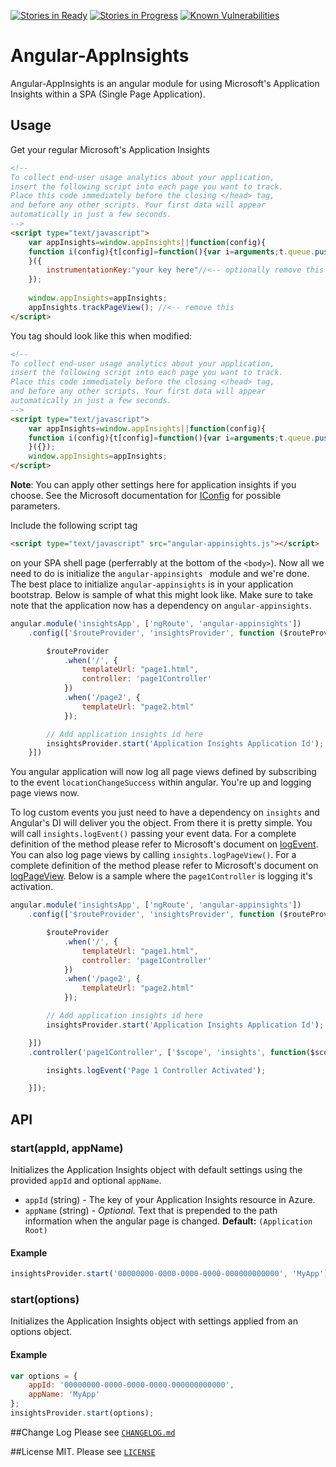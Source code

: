 [![Stories in Ready](https://badge.waffle.io/johnhidey/angular-appinsights.png?label=ready&title=Ready)](https://waffle.io/johnhidey/angular-appinsights)
[![Stories in Progress](https://badge.waffle.io/johnhidey/angular-appinsights.png?label=in%20progress&title=In%20Progress)](https://waffle.io/johnhidey/angular-appinsights)
[![Known Vulnerabilities](https://snyk.io/test/npm/angular-appinsights/badge.svg)](https://snyk.io/test/npm/angular-appinsights)  

Angular-AppInsights
===================

Angular-AppInsights is an angular module for using Microsoft's Application Insights within a SPA (Single Page Application).

## Usage
Get your regular Microsoft's Application Insights
```HTML
<!--
To collect end-user usage analytics about your application,
insert the following script into each page you want to track.
Place this code immediately before the closing </head> tag,
and before any other scripts. Your first data will appear
automatically in just a few seconds.
-->
<script type="text/javascript">
    var appInsights=window.appInsights||function(config){
    function i(config){t[config]=function(){var i=arguments;t.queue.push(function(){t[config].apply(t,i)})}}var t={config:config},u=document,e=window,o='script',s='AuthenticatedUserContext',h='start',c='stop',l='Track',a=l+'Event',v=l+'Page',y=u.createElement(o),r,f;y.src=config.url||'https://az416426.vo.msecnd.net/scripts/a/ai.0.js';u.getElementsByTagName(o)[0].parentNode.appendChild(y);try{t.cookie=u.cookie}catch(p){}for(t.queue=[],t.version='1.0',r=['Event','Exception','Metric','PageView','Trace','Dependency'];r.length;)i('track'+r.pop());return i('set'+s),i('clear'+s),i(h+a),i(c+a),i(h+v),i(c+v),i('flush'),config.disableExceptionTracking||(r='onerror',i('_'+r),f=e[r],e[r]=function(config,i,u,e,o){var s=f&&f(config,i,u,e,o);return s!==!0&&t['_'+r](config,i,u,e,o),s}),t
    }({
        instrumentationKey:"your key here"//<-- optionally remove this to apply in 'start'. See 'Note' below
    });
    
    window.appInsights=appInsights;
    appInsights.trackPageView(); //<-- remove this
</script>
```

You tag should look like this when modified:
```HTML
<!--
To collect end-user usage analytics about your application,
insert the following script into each page you want to track.
Place this code immediately before the closing </head> tag,
and before any other scripts. Your first data will appear
automatically in just a few seconds.
-->
<script type="text/javascript">
    var appInsights=window.appInsights||function(config){
    function i(config){t[config]=function(){var i=arguments;t.queue.push(function(){t[config].apply(t,i)})}}var t={config:config},u=document,e=window,o='script',s='AuthenticatedUserContext',h='start',c='stop',l='Track',a=l+'Event',v=l+'Page',y=u.createElement(o),r,f;y.src=config.url||'https://az416426.vo.msecnd.net/scripts/a/ai.0.js';u.getElementsByTagName(o)[0].parentNode.appendChild(y);try{t.cookie=u.cookie}catch(p){}for(t.queue=[],t.version='1.0',r=['Event','Exception','Metric','PageView','Trace','Dependency'];r.length;)i('track'+r.pop());return i('set'+s),i('clear'+s),i(h+a),i(c+a),i(h+v),i(c+v),i('flush'),config.disableExceptionTracking||(r='onerror',i('_'+r),f=e[r],e[r]=function(config,i,u,e,o){var s=f&&f(config,i,u,e,o);return s!==!0&&t['_'+r](config,i,u,e,o),s}),t
    }({});
    window.appInsights=appInsights;
</script>
```

**Note**: You can apply other settings here for application insights if you choose. See the Microsoft documentation for [IConfig](https://github.com/Microsoft/ApplicationInsights-JS/blob/master/API-reference.md#config) for possible parameters.

Include the following script tag 

```HTML
<script type="text/javascript" src="angular-appinsights.js"></script>
```

on your SPA shell page (perferrably at the bottom of the `<body>`).  Now all we need to do is initialize the `angular-appinsights `
module and we're done.  The best place to initialize `angular-appinsights` is in your application bootstrap.  Below is sample of 
what this might look like. Make sure to take note that the application now has a dependency on `angular-appinsights`.

```JavaScript
angular.module('insightsApp', ['ngRoute', 'angular-appinsights'])
    .config(['$routeProvider', 'insightsProvider', function ($routeProvider, insightsProvider) {

        $routeProvider
            .when('/', {
                templateUrl: "page1.html",
                controller: 'page1Controller'
            })
            .when('/page2', {
                templateUrl: "page2.html"
            });

        // Add application insights id here
        insightsProvider.start('Application Insights Application Id');
    }])
```
  
You angular application will now log all page views defined by subscribing to the event `locationChangeSuccess` within angular.
You're up and logging page views now.  

To log custom events you just need to have a dependency on `insights` and Angular's DI will deliver you the object.  From there it is 
pretty simple.  You will call `insights.logEvent()` passing your event data.  For a complete definition of the method please refer to
Microsoft's document on [logEvent](http://msdn.microsoft.com/en-us/library/dn614099.aspx).  You can also log page views by calling
`insights.logPageView()`. For a complete definition of the method please refer to Microsoft's document on
[logPageView](http://msdn.microsoft.com/en-us/library/dn614096.aspx). Below is a sample where the `page1Controller` is logging it's activation. 

```JavaScript
angular.module('insightsApp', ['ngRoute', 'angular-appinsights'])
    .config(['$routeProvider', 'insightsProvider', function ($routeProvider, insightsProvider) {

        $routeProvider
            .when('/', {
                templateUrl: "page1.html",
                controller: 'page1Controller'
            })
            .when('/page2', {
                templateUrl: "page2.html"
            });

        // Add application insights id here
        insightsProvider.start('Application Insights Application Id');

    }])
    .controller('page1Controller', ['$scope', 'insights', function($scope, insights) {

        insights.logEvent('Page 1 Controller Activated');

    }]);
```

## API

### start(appId, appName)

Initializes the Application Insights object with default settings using the provided `appId` and optional `appName`.

* `appId` (string) - The key of your Application Insights resource in Azure.
* `appName` (string) - *Optional.* Text that is prepended to the path information when the angular page is changed. **Default:** `(Application Root)`

#### Example

```JavaScript
insightsProvider.start('00000000-0000-0000-0000-000000000000', 'MyApp');
```

### start(options)

Initializes the Application Insights object with settings applied from an options object.

#### Example

```JavaScript
var options = {
    appId: '00000000-0000-0000-0000-000000000000',
    appName: 'MyApp'
};
insightsProvider.start(options);
```

##Change Log
Please see [`CHANGELOG.md`](CHANGELOG.md)

##License
MIT. Please see [`LICENSE`](LICENSE)
